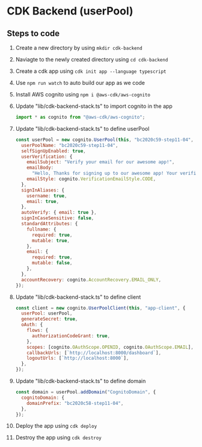 # CDK Backend (userPool)

## Steps to code

1. Create a new directory by using `mkdir cdk-backend`
2. Naviagte to the newly created directory using `cd cdk-backend`
3. Create a cdk app using `cdk init app --language typescript`
4. Use `npm run watch` to auto build our app as we code
5. Install AWS cognito using `npm i @aws-cdk/aws-cognito`
6. Update "lib/cdk-backend-stack.ts" to import cognito in the app

   ```js
   import * as cognito from "@aws-cdk/aws-cognito";
   ```

7. Update "lib/cdk-backend-stack.ts" to define userPool

   ```js
   const userPool = new cognito.UserPool(this, "bc2020c59-step11-04", {
     userPoolName: "bc2020c59-step11-04",
     selfSignUpEnabled: true,
     userVerification: {
       emailSubject: "Verify your email for our awesome app!",
       emailBody:
         "Hello, Thanks for signing up to our awesome app! Your verification code is {####}",
       emailStyle: cognito.VerificationEmailStyle.CODE,
     },
     signInAliases: {
       username: true,
       email: true,
     },
     autoVerify: { email: true },
     signInCaseSensitive: false,
     standardAttributes: {
       fullname: {
         required: true,
         mutable: true,
       },
       email: {
         required: true,
         mutable: false,
       },
     },
     accountRecovery: cognito.AccountRecovery.EMAIL_ONLY,
   });
   ```

8. Update "lib/cdk-backend-stack.ts" to define client

   ```js
   const client = new cognito.UserPoolClient(this, "app-client", {
     userPool: userPool,
     generateSecret: true,
     oAuth: {
       flows: {
         authorizationCodeGrant: true,
       },
       scopes: [cognito.OAuthScope.OPENID, cognito.OAuthScope.EMAIL],
       callbackUrls: [`http://localhost:8000/dashboard`],
       logoutUrls: [`http://localhost:8000`],
     },
   });
   ```

9. Update "lib/cdk-backend-stack.ts" to define domain

   ```js
   const domain = userPool.addDomain("CognitoDomain", {
     cognitoDomain: {
       domainPrefix: "bc2020c58-step11-04",
     },
   });
   ```

10. Deploy the app using `cdk deploy`
11. Destroy the app using `cdk destroy`
